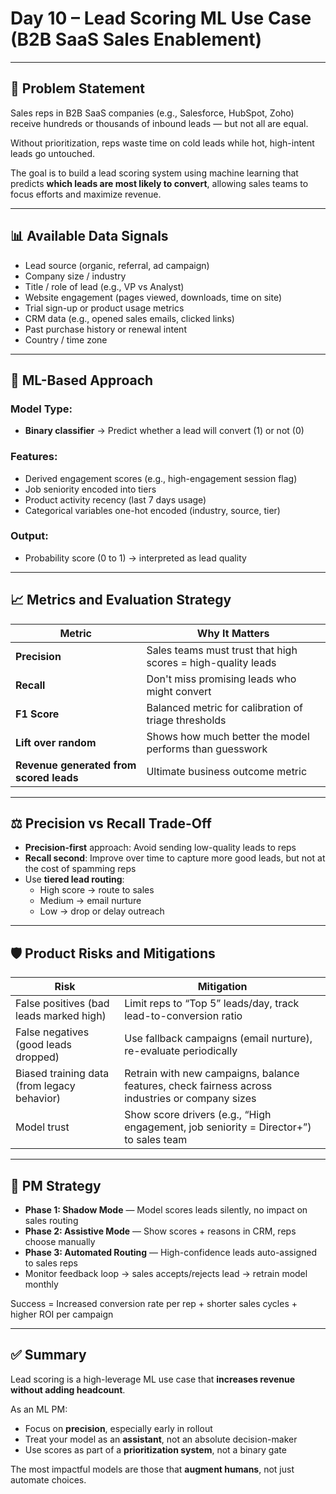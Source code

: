 # Day 10 – Lead Scoring ML Use Case (B2B SaaS Sales Enablement)

---

## 🎯 Problem Statement

Sales reps in B2B SaaS companies (e.g., Salesforce, HubSpot, Zoho) receive hundreds or thousands of inbound leads — but not all are equal.

Without prioritization, reps waste time on cold leads while hot, high-intent leads go untouched.

The goal is to build a lead scoring system using machine learning that predicts **which leads are most likely to convert**, allowing sales teams to focus efforts and maximize revenue.

---

## 📊 Available Data Signals

- Lead source (organic, referral, ad campaign)
- Company size / industry
- Title / role of lead (e.g., VP vs Analyst)
- Website engagement (pages viewed, downloads, time on site)
- Trial sign-up or product usage metrics
- CRM data (e.g., opened sales emails, clicked links)
- Past purchase history or renewal intent
- Country / time zone

---

## 🤖 ML-Based Approach

### Model Type:
- **Binary classifier** → Predict whether a lead will convert (1) or not (0)

### Features:
- Derived engagement scores (e.g., high-engagement session flag)
- Job seniority encoded into tiers
- Product activity recency (last 7 days usage)
- Categorical variables one-hot encoded (industry, source, tier)

### Output:
- Probability score (0 to 1) → interpreted as lead quality

---

## 📈 Metrics and Evaluation Strategy

| Metric | Why It Matters |
|--------|----------------|
| **Precision** | Sales teams must trust that high scores = high-quality leads |
| **Recall** | Don't miss promising leads who might convert |
| **F1 Score** | Balanced metric for calibration of triage thresholds |
| **Lift over random** | Shows how much better the model performs than guesswork |
| **Revenue generated from scored leads** | Ultimate business outcome metric |

---

## ⚖️ Precision vs Recall Trade-Off

- **Precision-first** approach: Avoid sending low-quality leads to reps
- **Recall second**: Improve over time to capture more good leads, but not at the cost of spamming reps
- Use **tiered lead routing**:
  - High score → route to sales
  - Medium → email nurture
  - Low → drop or delay outreach

---

## 🛡️ Product Risks and Mitigations

| Risk | Mitigation |
|------|------------|
| False positives (bad leads marked high) | Limit reps to “Top 5” leads/day, track lead-to-conversion ratio |
| False negatives (good leads dropped) | Use fallback campaigns (email nurture), re-evaluate periodically |
| Biased training data (from legacy behavior) | Retrain with new campaigns, balance features, check fairness across industries or company sizes |
| Model trust | Show score drivers (e.g., “High engagement, job seniority = Director+”) to sales team |

---

## 🧭 PM Strategy

- **Phase 1: Shadow Mode** — Model scores leads silently, no impact on sales routing
- **Phase 2: Assistive Mode** — Show scores + reasons in CRM, reps choose manually
- **Phase 3: Automated Routing** — High-confidence leads auto-assigned to sales reps
- Monitor feedback loop → sales accepts/rejects lead → retrain model monthly

Success = Increased conversion rate per rep + shorter sales cycles + higher ROI per campaign

---

## ✅ Summary

Lead scoring is a high-leverage ML use case that **increases revenue without adding headcount**.

As an ML PM:
- Focus on **precision**, especially early in rollout
- Treat your model as an **assistant**, not an absolute decision-maker
- Use scores as part of a **prioritization system**, not a binary gate

The most impactful models are those that **augment humans**, not just automate choices.
